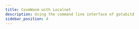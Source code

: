 ```yaml
---
title: CosmWasm with Localnet
description: Using the command line interface of gotabitd
sidebar_position: 4
---
```


